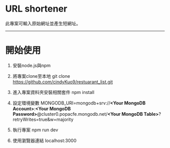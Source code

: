 # URL shortener
此專案可輸入原始網址並產生短網址。


----
# 開始使用

1. 安裝node.js與npm

2. 將專案clone至本地
   git clone https://github.com/cindyKuo9/restuarant_list.git
   
3. 進入專案資料夾安裝相關套件 npm install
4. 設定環境變數 MONGODB_URI=mongodb+srv://**\<Your MongoDB Account\>**:**\<Your MongoDB Password\>**@cluster0.popacfe.mongodb.net/**\<Your MongoDB Table\>**?retryWrites=true&w=majority
5. 執行專案 npm run dev
6. 使用瀏覽器連結 localhost:3000
